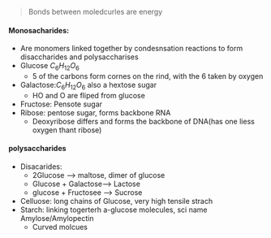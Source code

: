 > Bonds between moledcurles are energy
#### Monosacharides:
 - Are monomers linked together by condesnsation reactions to form disaccharides and polysaccharises
 - Glucose $C_6H_{12}O_6$
	 - 5 of the carbons form cornes on the rind, with the 6 taken by oxygen
 - Galactose:$C_6H_{12}O_6$ also a hextose sugar
	 - HO and O are fliped from glucose
 - Fructose: Pensote sugar
 - Ribose: pentose sugar, forms backbone RNA
	 - Deoxyribose differs and forms the backbone of DNA(has one liess oxygen thant ribose)
#### polysaccharides
 - Disacarides:
	 - 2Glucose --> maltose, dimer of glucose
	 - Glucose + Galactose--> Lactose
	 - glucose + Fructosee --> Sucrose
 - Celluose: long chains of Glucose, very high tensile strach
 - Starch: linking togerterh a-glucose molecules, sci name Amylose/Amylopectin
	 - Curved molcues

<!--stackedit_data:
eyJoaXN0b3J5IjpbLTUyMjY5NzcxM119
-->